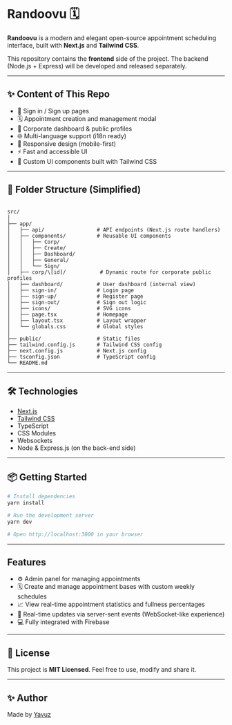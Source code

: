 # Randoovu 🗓️

**Randoovu** is a modern and elegant open-source appointment scheduling interface, built with **Next.js** and **Tailwind CSS**.

This repository contains the **frontend** side of the project. The backend (Node.js + Express) will be developed and released separately.

---

## ✨ Content of This Repo

- 🔐 Sign in / Sign up pages
- 🗓️ Appointment creation and management modal
- 🏢 Corporate dashboard & public profiles
- 🌐 Multi-language support (i18n ready)
- 📱 Responsive design (mobile-first)
- ⚡ Fast and accessible UI
- 🎨 Custom UI components built with Tailwind CSS

---

## 📁 Folder Structure (Simplified)

```

src/
│
├── app/
│   ├── api/                 # API endpoints (Next.js route handlers)
│   ├── components/          # Reusable UI components
│   │   ├── Corp/
│   │   ├── Create/
│   │   ├── Dashboard/
│   │   ├── General/
│   │   └── Sign/
│   ├── corp/\[id]/           # Dynamic route for corporate public profiles
│   ├── dashboard/           # User dashboard (internal view)
│   ├── sign-in/             # Login page
│   ├── sign-up/             # Register page
│   ├── sign-out/            # Sign out logic
│   ├── icons/               # SVG icons
│   ├── page.tsx             # Homepage
│   ├── layout.tsx           # Layout wrapper
│   └── globals.css          # Global styles
│
├── public/                  # Static files
├── tailwind.config.js       # Tailwind CSS config
├── next.config.js           # Next.js config
├── tsconfig.json            # TypeScript config
└── README.md

````

---

## 🛠️ Technologies

- [Next.js](https://nextjs.org/)
- [Tailwind CSS](https://tailwindcss.com/)
- TypeScript
- CSS Modules
- Websockets
- Node & Express.js (on the back-end side)

---

## 📦 Getting Started

```bash
# Install dependencies
yarn install

# Run the development server
yarn dev

# Open http://localhost:3000 in your browser
````

---

## Features
* ⚙️ Admin panel for managing appointments
* 🗓️ Create and manage appointment bases with custom weekly schedules
* 📈 View real-time appointment statistics and fullness percentages
* 🔄 Real-time updates via server-sent events (WebSocket-like experience)
* 💻 Fully integrated with Firebase

---

## 📄 License

This project is **MIT Licensed**.
Feel free to use, modify and share it.

---

## ✨ Author

Made by [Yavuz](https://github.com/Yefee8)
